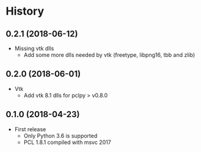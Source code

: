 # History


## 0.2.1 (2018-06-12)

* Missing vtk dlls
    - Add some more dlls needed by vtk (freetype, libpng16, tbb
    and zlib)

## 0.2.0 (2018-06-01)

* Vtk
    - Add vtk 8.1 dlls for pclpy > v0.8.0

## 0.1.0 (2018-04-23)

* First release
    - Only Python 3.6 is supported
    - PCL 1.8.1 compiled with msvc 2017
